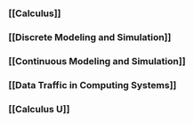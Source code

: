 ### [[Calculus]]
### [[Discrete Modeling and Simulation]]
### [[Continuous Modeling and Simulation]]
### [[Data Traffic in Computing Systems]]
### [[Calculus U]]